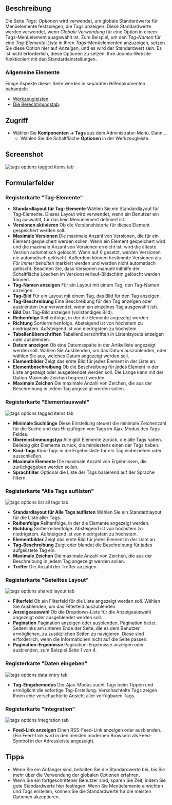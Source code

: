 <!-- Filename: Help4.x:Tags:_Options / Display title: Tags: Optionen -->

## Beschreibung

Die Seite *Tags: Optionen* wird verwendet, um globale Standardwerte für Menüelemente festzulegen, die Tags anzeigen. Diese Standardwerte werden verwendet, wenn *Globale Verwendung* für eine Option in einem Tags-Menüelement ausgewählt ist. Zum Beispiel, um den *Tag-Namen* für eine *Tag-Elemente-Liste* in Ihren *Tags*-Menüelementen anzuzeigen, setzen Sie diese Option hier auf *Anzeigen*, und es wird der Standardwert sein. Es ist nicht erforderlich, diese Optionen zu setzen. Ihre Joomla-Website funktioniert mit den Standardeinstellungen.

### Allgemeine Elemente

Einige Aspekte dieser Seite werden in separaten Hilfedokumenten behandelt:

* [Werkzeugleisten](jdocmanual?article=help/common-elements/toolbars).
* [Die Berechtigungstab](jdocmanual?article=help/common-elements/edit-permissions).

## Zugriff

- Wählen Sie **Komponenten → Tags** aus dem Administrator-Menü. Dann...
  - Wählen Sie die Schaltfläche **Optionen** in der Werkzeugleiste.

## Screenshot

![tags options tagged items tab](../../../de/images/tags/tags-options-tagged-items-tab.png)

## Formularfelder

### Registerkarte "Tag-Elemente"

- **Standardlayout für Tag-Elemente** Wählen Sie ein Standardlayout für Tag-Elemente. Dieses Layout wird verwendet, wenn ein Benutzer ein Tag auswählt, für das kein Menüelement definiert ist.
- **Versionen aktivieren** Ob die Versionshistorie für dieses Element gespeichert werden soll.
- **Maximale Versionen** Die maximale Anzahl von Versionen, die für ein Element gespeichert werden sollen. Wenn ein Element gespeichert wird und die maximale Anzahl von Versionen erreicht ist, wird die älteste Version automatisch gelöscht. Wenn auf 0 gesetzt, werden Versionen nie automatisch gelöscht. Außerdem können bestimmte Versionen als *Für immer behalten* markiert werden und werden nicht automatisch gelöscht. Beachten Sie, dass Versionen manuell mithilfe der Schaltfläche Löschen im Versionsverlauf-Bildschirm gelöscht werden können.
- **Tag-Namen anzeigen** Für ein Layout mit einem Tag, den Tag-Namen anzeigen.
- **Tag-Bild** Für ein Layout mit einem Tag, das Bild für den Tag anzeigen.
- **Tag-Beschreibung** Eine Beschreibung für den Tag anzeigen oder ausblenden (nur verwendet, wenn ein einzelnes Tag ausgewählt ist).
- **Bild** Das Tag-Bild anzeigen (vollständiges Bild).
- **Reihenfolge** Reihenfolge, in der die Elemente angezeigt werden.
- **Richtung** Sortierreihenfolge. Absteigend ist von höchstem zu niedrigstem. Aufsteigend ist von niedrigstem zu höchstem.
- **Tabellenüberschriften** Tabellenüberschriften in Listenlayouts anzeigen oder ausblenden.
- **Datum anzeigen** Ob eine Datumsspalte in der Artikelliste angezeigt werden soll. Wählen Sie Ausblenden, um das Datum auszublenden, oder wählen Sie aus, welches Datum angezeigt werden soll.
- **Elementbilder** Zeigt das erste Bild für jedes Element in der Liste an.
- **Elementbeschreibung** Ob die Beschreibung für jedes Element in der Liste angezeigt oder ausgeblendet werden soll. Die Länge kann mit der Option Maximale Zeichen begrenzt werden.
- **Maximale Zeichen** Die maximale Anzahl von Zeichen, die aus der Beschreibung in jedem Tag angezeigt werden sollen.

### Registerkarte "Elementauswahl"

![tags options tagged items tab](../../../de/images/tags/tags-options-item-selection-tab.png)

- **Minimale Suchlänge** Diese Einstellung steuert die minimale Zeichenzahl für die Suche und das Hinzufügen von Tags im Ajax-Modus des Tags-Feldes.
- **Übereinstimmungstyp** Alle gibt Elemente zurück, die alle Tags haben. Beliebig gibt Elemente zurück, die mindestens einen der Tags haben.
- **Kind-Tags** Kind-Tags in die Ergebnisliste für ein Tag einbeziehen oder ausschließen.
- **Maximale Elemente** Die maximale Anzahl von Ergebnissen, die zurückgegeben werden sollen.
- **Sprachfilter** Optional die Liste der Tags basierend auf der Sprache filtern.

### Registerkarte "Alle Tags auflisten"

![tags options list all tags tab](../../../de/images/tags/tags-options-list-all-tags-tab.png)

- **Standardlayout für Alle Tags auflisten** Wählen Sie ein Standardlayout für die Liste aller Tags.
- **Reihenfolge** Reihenfolge, in der die Elemente angezeigt werden.
- **Richtung** Sortierreihenfolge. Absteigend ist von höchstem zu niedrigstem. Aufsteigend ist von niedrigstem zu höchstem.
- **Elementbilder** Zeigt das erste Bild für jedes Element in der Liste an.
- **Tag-Beschreibung** Zeigt oder blendet die Beschreibung für jedes aufgelistete Tag ein.
- **Maximale Zeichen** Die maximale Anzahl von Zeichen, die aus der Beschreibung in jedem Tag angezeigt werden sollen.
- **Treffer** Die Anzahl der Treffer anzeigen.

### Registerkarte "Geteiltes Layout"

![tags options shared layout tab](../../../de/images/tags/tags-options-shared-layout-tab.png)

- **Filterfeld** Ob ein Filterfeld für die Liste angezeigt werden soll. Wählen Sie Ausblenden, um das Filterfeld auszublenden.
- **Anzeigeauswahl** Ob die Dropdown-Liste für die Anzeigeauswahl angezeigt oder ausgeblendet werden soll.
- **Pagination** Pagination anzeigen oder ausblenden. Pagination bietet Seitenlinks am unteren Ende der Seite, die es dem Benutzer ermöglichen, zu zusätzlichen Seiten zu navigieren. Diese sind erforderlich, wenn die Informationen nicht auf die Seite passen.
- **Pagination-Ergebnisse** Pagination-Ergebnisse anzeigen oder ausblenden, zum Beispiel *Seite 1 von 4*.

### Registerkarte "Daten eingeben"

![tags options data entry tab](../../../de/images/tags/tags-options-data-entry-tab.png)

- **Tag-Eingabemodus** Der Ajax-Modus sucht Tags beim Tippen und ermöglicht die sofortige Tag-Erstellung. Verschachtelte Tags zeigen Ihnen eine verschachtelte Ansicht aller verfügbaren Tags.

### Registerkarte "Integration"

![tags options integration tab](../../../de/images/tags/tags-options-integration-tab.png)

- **Feed-Link anzeigen** Einen RSS-Feed-Link anzeigen oder ausblenden. (Ein Feed-Link wird in den meisten modernen Browsern als Feed-Symbol in der Adressleiste angezeigt).

## Tipps

- Wenn Sie ein Anfänger sind, behalten Sie die Standardwerte bei, bis Sie mehr über die Verwendung der globalen Optionen erfahren.
- Wenn Sie ein fortgeschrittener Benutzer sind, sparen Sie Zeit, indem Sie gute Standardwerte hier festlegen. Wenn Sie Menüelemente einrichten und Tags erstellen, können Sie die Standardwerte für die meisten Optionen akzeptieren.
